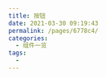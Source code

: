```yaml
---
title: 按钮
date: 2021-03-30 09:19:43
permalink: /pages/6778c4/
categories:
  - 组件一览
tags:
  - 
---
```

